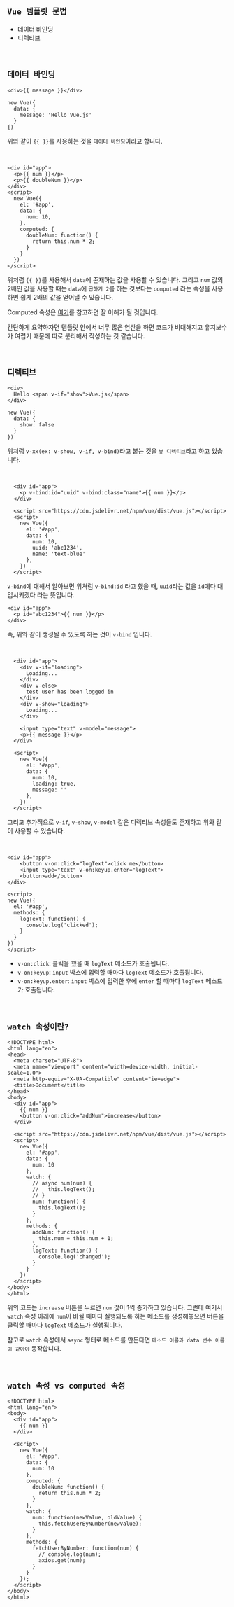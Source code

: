 ## `Vue 템플릿 문법`

- 데이터 바인딩
- 디렉티브

<br>

## `데이터 바인딩`

```vue
<div>{{ message }}</div>
```
```vue
new Vue({
  data: {
    message: 'Hello Vue.js'
  }
{)
```

위와 같이 `{{ }}`를 사용하는 것을 `데이터 바인딩`이라고 합니다.

<br>

```vue
<div id="app">
  <p>{{ num }}</p>
  <p>{{ doubleNum }}</p>
</div>
<script>
  new Vue({
    el: '#app',
    data: {
      num: 10,
    },
    computed: {
      doubleNum: function() {
        return this.num * 2;
      }
    }
  })
</script>
```

위처럼 `{{ }}`를 사용해서 `data`에 존재하는 값을 사용할 수 있습니다. 그리고 `num` 값의 2배인 값을 사용할 때는 `data`에 `곱하기 2`를 하는 것보다는 `computed` 라는 속성을 사용하면 쉽게 2배의 값을 얻어낼 수 있습니다.

Computed 속성은 [여기](https://v3.ko.vuejs.org/guide/computed.html#computed-%E1%84%89%E1%85%A9%E1%86%A8%E1%84%89%E1%85%A5%E1%86%BC)를 참고하면 잘 이해가 될 것입니다. 

간단하게 요약하자면 템플릿 안에서 너무 많은 연산을 하면 코드가 비대해지고 유지보수가 여렵기 때문에 따로 분리해서 작성하는 것 같습니다.

<br>

## `디렉티브`

```vue
<div>
  Hello <span v-if="show">Vue.js</span>
</div>
```
```vue
new Vue({
  data: {
    show: false
  }
})
```

위처럼 `v-xx(ex: v-show, v-if, v-bind)`라고 붙는 것을 `뷰 디렉티브`라고 하고 있습니다.

<br>

```vue
  <div id="app">
    <p v-bind:id="uuid" v-bind:class="name">{{ num }}</p>
  </div>

  <script src="https://cdn.jsdelivr.net/npm/vue/dist/vue.js"></script>
  <script>
    new Vue({
      el: '#app',
      data: {
        num: 10,
        uuid: 'abc1234',
        name: 'text-blue'
      },
    })
  </script>
```

`v-bind`에 대해서 알아보면 위처럼 `v-bind:id` 라고 했을 때, `uuid`라는 값을 `id`에다 대입시키겠다 라는 뜻입니다.

```vue
<div id="app">
  <p id="abc1234">{{ num }}</p>
</div>
```

즉, 위와 같이 생성될 수 있도록 하는 것이 `v-bind` 입니다.

<br>

```vue
  <div id="app">
    <div v-if="loading">
      Loading...
    </div>
    <div v-else>
      test user has been logged in
    </div>
    <div v-show="loading">
      Loading...
    </div>
    
    <input type="text" v-model="message">
    <p>{{ message }}</p>
  </div>

  <script>
    new Vue({
      el: '#app',
      data: {
        num: 10,
        loading: true,
        message: ''
      },
    })
  </script>
```

그리고 추가적으로 `v-if`, `v-show`, `v-model` 같은 디렉티브 속성들도 존재하고 위와 같이 사용할 수 있습니다.

<br>

```vue
<div id="app">
    <button v-on:click="logText">click me</button>
    <input type="text" v-on:keyup.enter="logText">
    <button>add</button>
</div>

<script>
new Vue({
  el: '#app',
  methods: {
    logText: function() {
      console.log('clicked');
    }
  }
})
</script>
```

- `v-on:click`: 클릭을 했을 때 `logText` 메소드가 호출됩니다.
- `v-on:keyup`: `input` 박스에 입력할 때마다 `logText` 메소드가 호출됩니다.
- `v-on:keyup.enter`: `input` 박스에 입력한 후에 `enter` 할 때마다 `logText` 메소드가 호출됩니다.

<br>

## `watch 속성이란?`

```vue
<!DOCTYPE html>
<html lang="en">
<head>
  <meta charset="UTF-8">
  <meta name="viewport" content="width=device-width, initial-scale=1.0">
  <meta http-equiv="X-UA-Compatible" content="ie=edge">
  <title>Document</title>
</head>
<body>
  <div id="app">
    {{ num }}
    <button v-on:click="addNum">increase</button>
  </div>

  <script src="https://cdn.jsdelivr.net/npm/vue/dist/vue.js"></script>
  <script>
    new Vue({
      el: '#app',
      data: {
        num: 10
      },
      watch: {
        // async num(num) {
        //   this.logText();
        // }
        num: function() {
          this.logText();
        }
      },
      methods: {
        addNum: function() {
          this.num = this.num + 1;
        },
        logText: function() {
          console.log('changed');
        }
      }
    })
  </script>
</body>
</html>
```

위의 코드는 `increase` 버튼을 누르면 `num` 값이 1씩 증가하고 있습니다. 그런데 여기서 `watch` 속성 아래에 `num`이 바뀔 때마다 실행되도록 하는 메소드를 생성해놓으면 버튼을 클릭할 때마다 `logText` 메소드가 실행됩니다.

참고로 `watch` 속성에서 `async` 형태로 메소드를 만든다면 `메소드 이름과 data 변수 이름이 같아야` 동작합니다.

<br>

## `watch 속성 vs computed 속성`

```vue
<!DOCTYPE html>
<html lang="en">
<body>
  <div id="app">
    {{ num }}
  </div>
  
  <script>
    new Vue({
      el: '#app',
      data: {
        num: 10
      },
      computed: {
        doubleNum: function() {
          return this.num * 2;
        }
      },
      watch: {
        num: function(newValue, oldValue) {
          this.fetchUserByNumber(newValue);
        }
      },
      methods: {
        fetchUserByNumber: function(num) {
          // console.log(num);
          axios.get(num);
        }
      }
    });
  </script>
</body>
</html>
```

